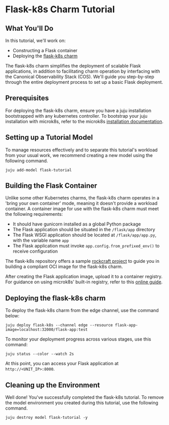 # Flask-k8s Charm Tutorial

## What You'll Do

In this tutorial, we'll work on:

- Constructing a Flask container
- Deploying the [flask-k8s charm](https://charmhub.io/flask-k8s)

The flask-k8s charm simplifies the deployment of scalable Flask applications,
in addition to facilitating charm operation by interfacing with the Canonical
Observability Stack (COS). We'll guide you step-by-step through the entire
deployment process to set up a basic Flask deployment.

## Prerequisites

For deploying the flask-k8s charm, ensure you have a juju installation
bootstrapped with any kubernetes controller. To bootstrap your juju
installation with microk8s, refer to the microk8s [installation
documentation](https://juju.is/docs/olm/microk8s).

## Setting up a Tutorial Model

To manage resources effectively and to separate this tutorial's workload from
your usual work, we recommend creating a new model using the following command.

```
juju add-model flask-tutorial
```

## Building the Flask Container

Unlike some other Kubernetes charms, the flask-k8s charm operates in a 'bring
your own container' mode, meaning it doesn't provide a workload container. A
container image for use with the flask-k8s charm must meet the following
requirements:

- It should have gunicorn installed as a global Python package
- The Flask application should be situated in the `/flask/app` directory
- The Flask WSGI application should be located at `/flask/app/app.py`, with
  the variable name `app`
- The Flask application must invoke `app.config.from_prefixed_env()` to receive
  configuration

The flask-k8s repository offers a sample [rockcraft
project](https://github.com/canonical/flask-k8s-operator/tree/main/sample_rock)
to guide you in building a compliant OCI image for the flask-k8s charm.

After creating the Flask application image, upload it to a container registry.
For guidance on using microk8s' built-in registry, refer to this [online
guide](https://microk8s.io/docs/registry-built-in).

## Deploying the flask-k8s charm

To deploy the flask-k8s charm from the edge channel, use the command below:

```
juju deploy flask-k8s --channel edge --resource flask-app-image=localhost:32000/flask-app:test 
```

To monitor your deployment progress across various stages, use this command:

```
juju status --color --watch 2s
```

At this point, you can access your Flask application at `http://<UNIT_IP>:8000`.

## Cleaning up the Environment

Well done! You've successfully completed the flask-k8s tutorial. To remove the
model environment you created during this tutorial, use the following command.

```
juju destroy model flask-tutorial -y
```
